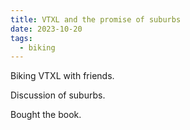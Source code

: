 ```yaml
---
title: VTXL and the promise of suburbs
date: 2023-10-20
tags:
  - biking
---
```


Biking VTXL with friends.

Discussion of suburbs.

Bought the book.

